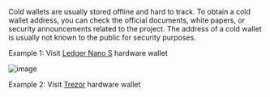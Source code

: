 Cold wallets are usually stored offline and hard to track. To obtain a cold wallet address, you can check the official documents, white papers, or security announcements related to the project. The address of a cold wallet is usually not known to the public for security purposes.

Example 1: Visit [Ledger Nano S](https://www.ledger.com/) hardware wallet

![image](https://docs.codatta.io/~gitbook/image?url=https%3A%2F%2F1881594289-files.gitbook.io%2F%7E%2Ffiles%2Fv0%2Fb%2Fgitbook-x-prod.appspot.com%2Fo%2Fspaces%252F1R7hte14lgxgSWN8B4ik%252Fuploads%252F9UVKjUK54Ak3n1v5BVfd%252Fimage.png%3Falt%3Dmedia%26token%3Db299ceed-b66a-49ed-bf3f-59aeda196008&width=768&dpr=2&quality=100&sign=62a23580&sv=1)

Example 2: Visit [Trezor](https://trezor.io/) hardware wallet